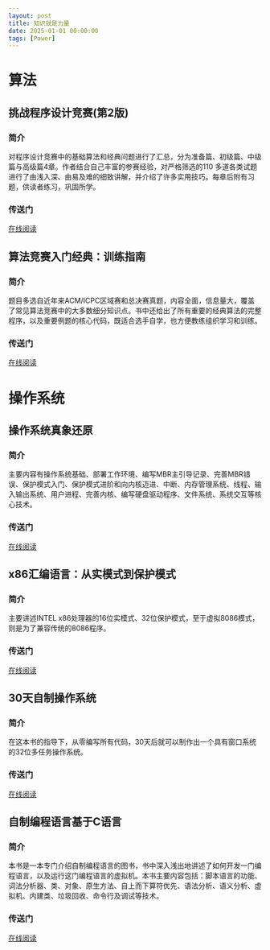 ```yaml
---
layout: post
title: 知识就是力量
date: 2025-01-01 00:00:00
tags: [Power]
---
```

# 算法
## 挑战程序设计竞赛(第2版)
### 简介
对程序设计竞赛中的基础算法和经典问题进行了汇总，分为准备篇、初级篇、中级篇与高级篇4章。作者结合自己丰富的参赛经验，对严格筛选的110 多道各类试题进行了由浅入深、由易及难的细致讲解，并介绍了许多实用技巧。每章后附有习题，供读者练习，巩固所学。
### 传送门

[在线阅读](http://book.bybyte.cn/#s/8Iycg6mQ)

## 算法竞赛入门经典：训练指南
### 简介
题目多选自近年来ACM/ICPC区域赛和总决赛真题，内容全面，信息量大，覆盖了常见算法竞赛中的大多数细分知识点。书中还给出了所有重要的经典算法的完整程序，以及重要例题的核心代码，既适合选手自学，也方便教练组织学习和训练。
### 传送门

[在线阅读](http://book.bybyte.cn/#s/8Iyc5HIg)

# 操作系统
## 操作系统真象还原
### 简介

主要内容有操作系统基础、部署工作环境、编写MBR主引导记录、完善MBR错误、保护模式入门、保护模式进阶和向内核迈进、中断、内存管理系统、线程、输入输出系统、用户进程、完善内核、编写硬盘驱动程序、文件系统、系统交互等核心技术。

### 传送门

[在线阅读](http://book.bybyte.cn/#s/8IxAMWaw)

## x86汇编语言：从实模式到保护模式
### 简介
主要讲述INTEL x86处理器的16位实模式、32位保护模式，至于虚拟8086模式，则是为了兼容传统的8086程序。

### 传送门

[在线阅读](http://book.bybyte.cn/#s/8Iw66KSg)

## 30天自制操作系统
### 简介
在这本书的指导下，从零编写所有代码，30天后就可以制作出一个具有窗口系统的32位多任务操作系统。

### 传送门

[在线阅读](http://book.bybyte.cn/#s/8KnwtroA)


## 自制编程语言基于C语言
### 简介
本书是一本专门介绍自制编程语言的图书，书中深入浅出地讲述了如何开发一门编程语言，以及运行这门编程语言的虚拟机。本书主要内容包括：脚本语言的功能、词法分析器、类、对象、原生方法、自上而下算符优先、语法分析、语义分析、虚拟机、内建类、垃圾回收、命令行及调试等技术。

### 传送门

[在线阅读](http://book.bybyte.cn/#s/8VvE534Q)